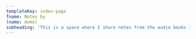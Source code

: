 ```yaml
---
templateKey: index-page
fname: Notes by
lname: Anmol
subheading: 'This is a space where I share notes from the audio books I listen to.'
---
```

